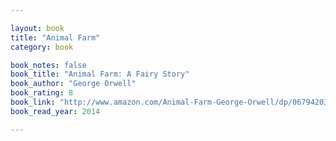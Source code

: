 ```yaml
---

layout: book
title: "Animal Farm"
category: book

book_notes: false
book_title: "Animal Farm: A Fairy Story"
book_author: "George Orwell"
book_rating: 8
book_link: "http://www.amazon.com/Animal-Farm-George-Orwell/dp/0679420398/"
book_read_year: 2014

---
```

